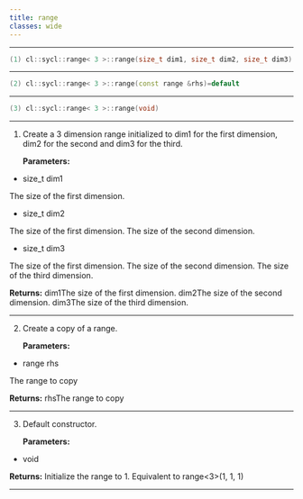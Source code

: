 ```yaml
---
title: range
classes: wide
---
```



---

```cpp
(1) cl::sycl::range< 3 >::range(size_t dim1, size_t dim2, size_t dim3)
```

---

```cpp
(2) cl::sycl::range< 3 >::range(const range &rhs)=default
```

---

```cpp
(3) cl::sycl::range< 3 >::range(void)
```

---

1. Create a 3 dimension range initialized to dim1 for the first dimension, dim2 for the second and dim3 for the third. 

   **Parameters:**

  * size_t dim1

   The size of the first dimension. 

  * size_t dim2

   The size of the first dimension. The size of the second dimension. 

  * size_t dim3

   The size of the first dimension. The size of the second dimension. The size of the third dimension. 

   **Returns:** dim1The size of the first dimension. dim2The size of the second dimension. dim3The size of the third dimension. 

---

2. Create a copy of a range. 

   **Parameters:**

  * range rhs

   The range to copy 

   **Returns:** rhsThe range to copy 

---

3. Default constructor. 

   **Parameters:**

  * void 

   

   **Returns:** Initialize the range to 1. Equivalent to range<3>(1, 1, 1) 

---

